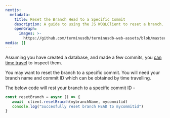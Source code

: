 ```yaml
---
nextjs:
  metadata:
    title: Reset the Branch Head to a Specific Commit
    description: A guide to using the JS WOQLClient to reset a branch.
    openGraph:
      images: >-
        https://github.com/terminusdb/terminusdb-web-assets/blob/master/docs/js-client-collaboration-reset.png?raw=true
media: []
---
```


Assuming you have created a database, and made a few commits, you [can time travel](/docs/time-travel-to-previous-commits/) to inspect them.

You may want to reset the branch to a specific commit. You will need your branch name and commit ID which can be obtained by time travelling.

The below code will rest your branch to a specific commit ID -

```javascript
const resetBranch = async () => {
   await  client.resetBracnh(mybranchName, mycommitid)
   console.log("Succesfully reset branch HEAD to mycommitid")
}
```